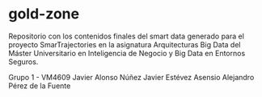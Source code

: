 # gold-zone
Repositorio con los contenidos finales del smart data generado para el proyecto SmarTrajectories en la asignatura Arquitecturas Big Data del Máster Universitario en Inteligencia de Negocio y Big Data en Entornos Seguros.

Grupo 1 - VM4609
Javier Alonso Núñez
Javier Estévez Asensio
Alejandro Pérez de la Fuente
